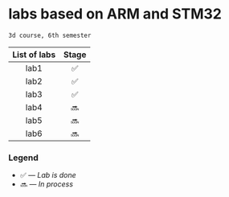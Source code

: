 # labs based on ARM and STM32

	3d course, 6th semester

| List of labs | Stage |
|:-----:|:---------------------:|				
| lab1 		   | :white_check_mark:     |
| lab2 		   | :white_check_mark:|
| lab3 		   | :white_check_mark:|
| lab4 		   | :soon:|
| lab5 		   | :soon:|
| lab6 		   | :soon:|


### Legend

* :white_check_mark: — *Lab is done*
* :soon: — *In process*

